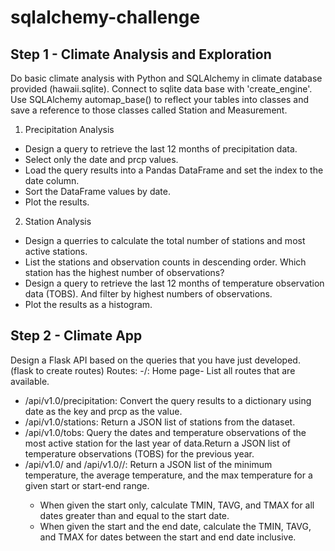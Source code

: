 # sqlalchemy-challenge

Step 1 - Climate Analysis and Exploration
-
Do basic climate analysis with Python and SQLAlchemy in climate database provided (hawaii.sqlite). Connect to sqlite data base with 'create_engine'.
Use SQLAlchemy automap_base() to reflect your tables into classes and save a reference to those classes called Station and Measurement.

1. Precipitation Analysis
- Design a query to retrieve the last 12 months of precipitation data.
- Select only the date and prcp values.
- Load the query results into a Pandas DataFrame and set the index to the date column.
- Sort the DataFrame values by date.
- Plot the results.

2. Station Analysis
- Design a querries to calculate the total number of stations and most active stations.
- List the stations and observation counts in descending order. Which station has the highest number of observations?
- Design a query to retrieve the last 12 months of temperature observation data (TOBS). And filter by highest numbers of observations.
- Plot the results as a histogram.

Step 2 - Climate App
- 
Design a Flask API based on the queries that you have just developed. (flask to create routes)
Routes:
-/: Home page- List all routes that are available.
- /api/v1.0/precipitation: Convert the query results to a dictionary using date as the key and prcp as the value.
- /api/v1.0/stations: Return a JSON list of stations from the dataset.
- /api/v1.0/tobs: Query the dates and temperature observations of the most active station for the last year of data.Return a JSON list of temperature observations (TOBS) for the previous year.
- /api/v1.0/<start> and /api/v1.0/<start>/<end>: Return a JSON list of the minimum temperature, the average temperature, and the max temperature for a given start or start-end range.
  - When given the start only, calculate TMIN, TAVG, and TMAX for all dates greater than and equal to the start date.
  - When given the start and the end date, calculate the TMIN, TAVG, and TMAX for dates between the start and end date inclusive.

